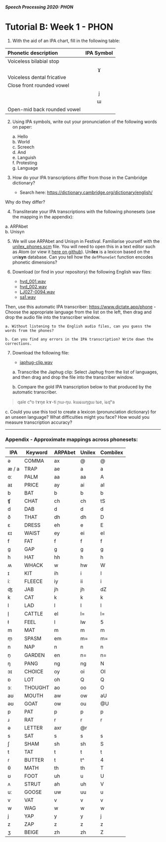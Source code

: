 #### _Speech Processing 2020: PHON_

# Tutorial B: Week 1 - PHON

1. With the aid of an IPA chart, fill in the following table: 


| Phonetic description        	| IPA Symbol 	|
|:-----------------------------	|:------------:	|
| Voiceless bilabial stop     	|            	|
|                             	| ɣ          	|
| Voiceless dental fricative  	|            	|
| Close front rounded vowel   	|            	|
|                             	| j          	|
|                             	| ɯ          	|
| Open-mid back rounded vowel 	|            	|

2. Using IPA symbols, write out your pronunciation of the following words on paper: 

    a. Hello  <br/>
    b. World <br/>
    c. Screech <br/>
    d. And <br/>
    e. Languish <br/>
    f. Protesting <br/>
    g. Language<br/>

3. How do your IPA transcriptions differ from those in the Cambridge dictionary? 
    * Search here: https://dictionary.cambridge.org/dictionary/english/  

  Why do they differ? 

 

4. Transliterate your IPA transcriptions with the following phonesets (use the mapping in the appendix): 

  a. ARPAbet<br/>
  b. Unisyn 

5. We will use ARPAbet and Unisyn in Festival. Familiarise yourself with the [unilex_phones.scm](https://laic.github.io/uoe_speech_processing_course/phon/tutorial1/unilex_phones.scm) file. You will need to open this in a text editor such as Atom (or view it [here on github](https://github.com/laic/uoe_speech_processing_course/blob/master/phon/tutorial1/unilex_phones.scm)).  Uni**lex** is a lexicon based on the uni**syn** database. Can you tell how the `defPhoneSet` function encodes phonetic dimensions? 

 

6. Download (or find in your repository) the following English wav  files:

    * [hvd_001.wav](https://laic.github.io/uoe_speech_processing_course/phon/tutorial1/eng_wavs/hvd_001.wav)
    * [hvd_002.wav](https://laic.github.io/uoe_speech_processing_course/phon/tutorial1/eng_wavs/hvd_002.wav)
    * [LJ027-0094.wav](https://laic.github.io/uoe_speech_processing_course/phon/tutorial1/eng_wavs/LJ027-0094.wav)
    * [sa1.wav](https://laic.github.io/uoe_speech_processing_course/phon/tutorial1/eng_wavs/sa1.wav)

  Then, use this automatic IPA transcriber:
  https://www.dictate.app/phone - Choose the appropriate language from the list on the left, then drag and drop the audio file into the transcriber window. 

    a. Without listening to the English audio files, can you guess the words from the phones? 
  
    b. Can you find any errors in the IPA transcription? Write down the corrections. 



7. Download the following file: 

   * [japhug-clip.wav](https://laic.github.io/uoe_speech_processing_course/phon/tutorial1/Japhug_clip.wav)
   
   a. Transcribe the Japhug clip: Select Japhug from the list of languages, and then drag and drop the file into the transcriber window. 
  
   b. Compare the gold IPA transcription below to that produced by the automatic transcriber. 
   
 <blockquote>
      qale cʰo tɤŋe kɤ-ti ɲɯ-ŋu. kɯɕɯŋgɯ tɕe, iɕqʰa 
   </blockquote>

  c. Could you use this tool to create a lexicon (pronunciation dictionary) for an unseen language? What difficulties might you face? How would you measure transcription accuracy? 

----
### Appendix - Approximate mappings across phonesets: 

 

| IPA    | Keyword    | ARPAbet | Unilex | Combilex |
|--------|------------|---------|--------|----------|
| ə      | COMMA      |      ax |   @    |  @       |
|æ / a   |TRAP   | ae   | a   | a |
|ɑː    |PALM   | aa |   aa  |  A |
|aɪ  |  PRICE   | ay  |  ai  |  aI |
|b  |  BAT       | b  |  b  |  b |
|ʧ  |  CHAT    | ch   | ch  |  tS |
|d  |  DAB     |   d   | d |   d |
|ð  |  THAT |   dh  |  dh  |  D |
|ɛ  |  DRESS |   eh   | e   | E |
|ɛɪ   | WAIST |   ey  |  ei|    eI |
|f  |  FAT    |    f |   f|    f |
|g |   GAP |       g  |  g |   g |
|h  |  HAT   |     hh  |  h  |  h |
|ʍ   | WHACK   | w  |  hw |   W |
|ɪ  |  KIT   | ih   | i  |  I |
|iː  |  FLEECE  |  iy |   ii  |  i |
|ʤ  |  JAB      |  jh   | jh |   dZ |
|k  |  CAT   |     k   | k  |  k |
|l   | LAD    |    l |   l  |  l |
|l̩  |  CATTLE |  el   | l=   | l= |
|ɫ  |  FEEL  |  l |   lw  |  5 |
|m   | MAT     |   m |   m   | m |
|m̩  |  SPASM   | em   | m=  |  m= |
|n  |  NAP  |      n   | n |   n |
|n̩   | GARDEN   | en   | n= |   n= |
|ŋ  |  PANG    |ng |   ng   | N |
|ɔɪ   | CHOICE |   oy  |  oi |   OI |
|ɒ  |  LOT      |   oh|    Q |   Q |
|ɔː  |  THOUGHT   | ao  |  oo   | O |
|aʊ  |  MOUTH  |  aw   | ow |   aU |
|əʊ  |  GOAT  |  ow  |  ou |   @U |
|p  |  PAT     |   p  |  p  |  p |
|ɹ  |  RAT      |  r  |  r   | r |
|ə  |  LETTER   | axr   | @r |   |
|s  |  SAT      |  s  |  s |   s |
|ʃ  |  SHAM |   sh  |  sh |   S |
|t  |  TAT |      t  |  t  |  t |
|ɾ   | BUTTER   | t |   t^  |  4 |
|θ   | MATH   | th |   th |   T |
|ʊ   | FOOT  |  uh  |  u |   U |
|ʌ    |STRUT |  ah  |  uh |   V |
|uː  |  GOOSE |   uw  |  uu |   u |
|v   | VAT     |   v  |  v |   v |
|w   | WAG     |   w  |  w   | w |
|j   | YAP      |  y  |  y  |  j |
|z   | ZAP     |   z  | z  |  z |
|ʒ   | BEIGE  |  zh  |  zh |   Z |


```python

```
